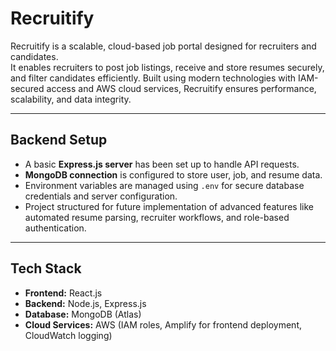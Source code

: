 # Recruitify

Recruitify is a scalable, cloud-based job portal designed for recruiters and candidates.  
It enables recruiters to post job listings, receive and store resumes securely, and filter candidates efficiently.
Built using modern technologies with IAM-secured access and AWS cloud services, Recruitify ensures performance, scalability, and data integrity.

---

## Backend Setup
- A basic **Express.js server** has been set up to handle API requests.
- **MongoDB connection** is configured to store user, job, and resume data.
- Environment variables are managed using `.env` for secure database credentials and server configuration.
- Project structured for future implementation of advanced features like automated resume parsing, recruiter workflows, and role-based authentication.

---

## Tech Stack
- **Frontend:** React.js  
- **Backend:** Node.js, Express.js  
- **Database:** MongoDB (Atlas)  
- **Cloud Services:** AWS (IAM roles, Amplify for frontend deployment, CloudWatch logging)
